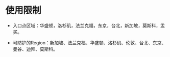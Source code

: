  

# 使用限制


* 入口点区域：华盛顿，洛杉矶，法兰克福，东京，台北，新加坡，莫斯科，孟买。

* 可防护的Region：新加坡、法兰克福、华盛顿、洛杉矶、伦敦、台北、东京、曼谷、迪拜、莫斯科。
